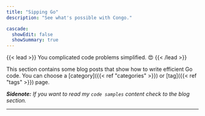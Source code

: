 ```yaml
---
title: "Sipping Go"
description: "See what's possible with Congo."

cascade:
  showEdit: false
  showSummary: true
---
```


{{< lead >}}
You complicated code problems simplified. :heart_eyes:
{{< /lead >}}

This section contains some blog posts that show how to write efficient Go code. You can choose a [category]({{< ref "categories" >}})  or [tag]({{< ref "tags" >}}) page.

_**Sidenote:** If you want to read my `code samples` content check to the blog section._

---
